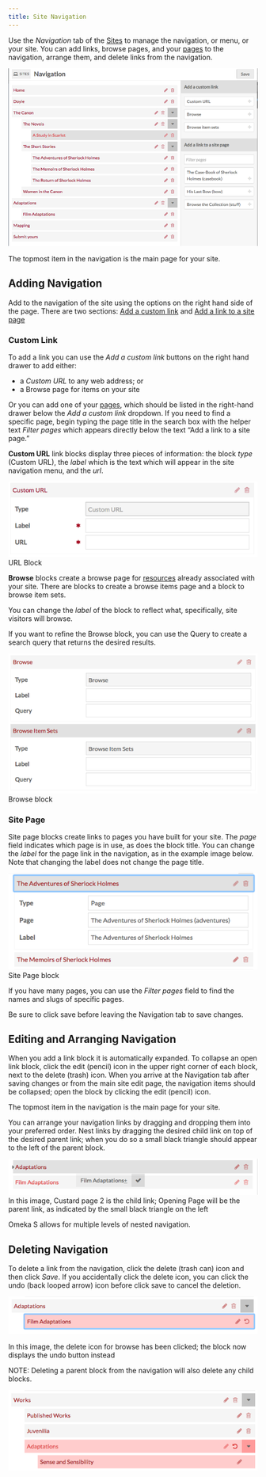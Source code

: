 ```yaml
---
title: Site Navigation
---
```


Use the *Navigation* tab of the [Sites](../sites/sites.md) to manage the navigation, or menu, or your site. You can add links, browse pages, and your [pages](../sites/site_pages.md) to the navigation, arrange them, and delete links from the navigation.

![Editing navigation with a drawer on the right side of the screen for adding links](../sites/sitesfiles/sitenav_add.png)

The topmost item in the navigation is the main page for your site.

## Adding Navigation
Add to the navigation of the site using the options on the right hand side of the page. There are two sections: [Add a custom link](../sites/site_navigation/#custom-link) and [Add a link to a site page](../sites/site_navigation/#site-page)

### Custom Link
To add a link you can use the *Add a custom link* buttons on the right hand drawer to add either:
 * a *Custom URL* to any web address; or
 * a Browse page for items on your site

Or you can add one of your [pages](../sites/site_pages.md), which should be listed in the right-hand drawer below the *Add a custom link* dropdown. If you need to find a specific page, begin typing the page title in the search box with the helper text *Filter pages* which appears directly below the text “Add a link to a site page.” 

**Custom URL** link blocks display three pieces of information: the block *type* (Custom URL), the *label* which is the text which will appear in the site navigation menu, and the *url*. 

![URL block with the label “RRCHNM” and url chnm.gmu.edu](../sites/sitesfiles/sitenav_url.png) URL Block

**Browse** blocks create a browse page for [resources](../sites/site_resources.md) already associated with your site. There are blocks to create a browse items page and a block to browse item sets.  

You can change the *label* of the block to reflect what, specifically, site visitors will browse. 

If you want to refine the Browse block, you can use the Query to create a search query that returns the desired results. 

![Browse block with the label ‘Browse’ and no query](../sites/sitesfiles/sitenav_browse.png) Browse block 


### Site Page
Site page blocks create links to pages you have built for your site. The *page* field indicates which page is in use, as does the block title. You can change the *label* for the page link in the navigation, as in the example image below. Note that changing the label does not change the page title. 

![Page block with for the page Custard Page 2 labeled “More Custard”](../sites/sitesfiles/sitenav_pages.png) Site Page block

If you have many pages, you can use the *Filter pages* field to find the names and slugs of specific pages.

Be sure to click save before leaving the Navigation tab to save changes.

## Editing and Arranging Navigation
When you add a link block it is automatically expanded. To collapse an open link block, click the edit (pencil) icon in the  upper right corner of each block, next to the delete (trash) icon. When you arrive at the Navigation tab after saving changes or from the main site edit page, the navigation items should be collapsed; open the block by clicking the edit (pencil) icon.

The topmost item in the navigation is the main page for your site.

You can arrange your navigation links by dragging and dropping them into your preferred order. Nest links by dragging the desired child link on top of the desired parent link; when you do so a small black triangle should appear to the left of the parent block.

![The block for Custard Page 2 - the child page - hovering over the block for Opening Page - the parent block.](../sites/sitesfiles/sitenav_drop.png) In this image, Custard page 2 is the child link; Opening Page will be the parent link, as indicated by the small black triangle on the left

Omeka S allows for multiple levels of nested navigation.

## Deleting Navigation
To delete a link from the navigation, click the delete (trash can) icon and then click *Save*. If you accidentally click the delete icon, you can click the undo (back looped arrow) icon before click save to cancel the deletion.

![Two link blocks, one of which is highlighted in red and marked for deletion](../sites/sitesfiles/sitenav_del.png) 

In this image, the delete icon for browse has been clicked; the block now displays the undo button instead

NOTE: Deleting a parent block from the navigation will also delete any child blocks. 

![Parent and child block marked for deletion](../sites/sitesfiles/sitenav_del2.png) 

